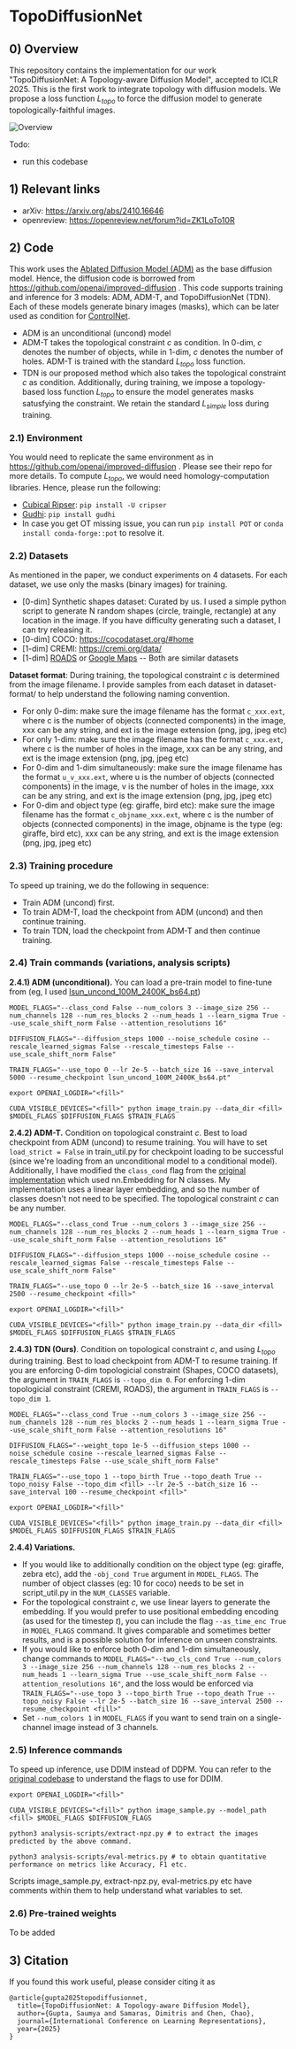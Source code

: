 # TopoDiffusionNet

## 0) Overview 

This repository contains the implementation for our work "TopoDiffusionNet: A Topology-aware Diffusion Model", accepted to ICLR 2025. This is the first work to integrate topology with diffusion models. We propose a loss function $L_{topo}$ to force the diffusion model to generate topologically-faithful images.

![Overview](teaser.png?raw=true)

Todo:
- run this codebase

## 1) Relevant links
- arXiv: https://arxiv.org/abs/2410.16646
- openreview: https://openreview.net/forum?id=ZK1LoTo10R

## 2) Code
This work uses the [Ablated Diffusion Model (ADM)](https://proceedings.neurips.cc/paper_files/paper/2021/file/49ad23d1ec9fa4bd8d77d02681df5cfa-Paper.pdf) as the base diffusion model. Hence, the diffusion code is borrowed from https://github.com/openai/improved-diffusion . This code supports training and inference for 3 models: ADM, ADM-T, and TopoDiffusionNet (TDN). Each of these models generate binary images (masks), which can be later used as condition for [ControlNet](https://openaccess.thecvf.com/content/ICCV2023/papers/Zhang_Adding_Conditional_Control_to_Text-to-Image_Diffusion_Models_ICCV_2023_paper.pdf).
- ADM is an unconditional (uncond) model
- ADM-T takes the topological constraint *c* as condition. In 0-dim, *c* denotes the number of objects, while in 1-dim, *c* denotes the number of holes. ADM-T is trained with the standard $L_{topo}$ loss function.
- TDN is our proposed method which also takes the topological constraint *c* as condition. Additionally, during training, we impose a topology-based loss function $L_{topo}$ to ensure the model generates masks satusfying the constraint. We retain the standard $L_{simple}$ loss during training.

### 2.1) Environment
You would need to replicate the same environment as in https://github.com/openai/improved-diffusion . Please see their repo for more details. To compute $L_{topo}$, we would need homology-computation libraries. Hence, please run the following:
- [Cubical Ripser](https://github.com/shizuo-kaji/CubicalRipser_3dim): `pip install -U cripser`
- [Gudhi](https://gudhi.inria.fr/): `pip install gudhi` 
- In case you get OT missing issue, you can run `pip install POT` or `conda install conda-forge::pot` to resolve it.

### 2.2) Datasets
As mentioned in the paper, we conduct experiments on 4 datasets. For each dataset, we use only the masks (binary images) for training.
- [0-dim] Synthetic shapes dataset: Curated by us. I used a simple python script to generate N random shapes (circle, traingle, rectangle) at any location in the image. If you have difficulty generating such a dataset, I can try releasing it.
- [0-dim] COCO: https://cocodataset.org/#home 
- [1-dim] CREMI: https://cremi.org/data/
- [1-dim] [ROADS](https://www.cs.toronto.edu/~vmnih/data/) or [Google Maps](https://openaccess.thecvf.com/content_cvpr_2017/papers/Isola_Image-To-Image_Translation_With_CVPR_2017_paper.pdf) -- Both are similar datasets

**Dataset format**: During training, the topological constraint *c* is determined from the image filename. I provide samples from each dataset in dataset-format/ to help understand the following naming convention. 
- For only 0-dim: make sure the image filename has the format `c_xxx.ext`, where c is the number of objects (connected components) in the image, xxx can be any string, and ext is the image extension (png, jpg, jpeg etc)
- For only 1-dim: make sure the image filename has the format `c_xxx.ext`, where c is the number of holes in the image, xxx can be any string, and ext is the image extension (png, jpg, jpeg etc)
- For 0-dim and 1-dim simultaneously: make sure the image filename has the format `u_v_xxx.ext`, where u is the number of objects (connected components) in the image, v is the number of holes in the image, xxx can be any string, and ext is the image extension (png, jpg, jpeg etc) 
- For 0-dim and object type (eg: giraffe, bird etc): make sure the image filename has the format `c_objname_xxx.ext`, where c is the number of objects (connected components) in the image, objname is the type (eg: giraffe, bird etc), xxx can be any string, and ext is the image extension (png, jpg, jpeg etc)

### 2.3) Training procedure
To speed up training, we do the following in sequence:
- Train ADM (uncond) first.
- To train ADM-T, load the checkpoint from ADM (uncond) and then continue training.
- To train TDN, load the checkpoint from ADM-T and then continue training.

### 2.4) Train commands (variations, analysis scripts)

**2.4.1) ADM (unconditional).** You can load a pre-train model to fine-tune from (eg, I used [lsun_uncond_100M_2400K_bs64.pt](https://openaipublic.blob.core.windows.net/diffusion/march-2021/lsun_uncond_100M_2400K_bs64.pt))
```
MODEL_FLAGS="--class_cond False --num_colors 3 --image_size 256 --num_channels 128 --num_res_blocks 2 --num_heads 1 --learn_sigma True --use_scale_shift_norm False --attention_resolutions 16"

DIFFUSION_FLAGS="--diffusion_steps 1000 --noise_schedule cosine --rescale_learned_sigmas False --rescale_timesteps False --use_scale_shift_norm False"

TRAIN_FLAGS="--use_topo 0 --lr 2e-5 --batch_size 16 --save_interval 5000 --resume_checkpoint lsun_uncond_100M_2400K_bs64.pt"

export OPENAI_LOGDIR="<fill>"

CUDA_VISIBLE_DEVICES="<fill>" python image_train.py --data_dir <fill> $MODEL_FLAGS $DIFFUSION_FLAGS $TRAIN_FLAGS
```

**2.4.2) ADM-T.** Condition on topological constraint *c*. Best to load checkpoint from ADM (uncond) to resume training. You will have to set `load_strict = False` in train_util.py for checkpoint loading to be successful (since we're loading from an unconditional model to a conditional model). Additionally, I have modified the `class_cond` flag from the [original implementation](https://github.com/openai/improved-diffusion) which used nn.Embedding for N classes. My implementation uses a linear layer embedding, and so the number of classes doesn't not need to be specified. The topological constraint *c* can be any number.
```
MODEL_FLAGS="--class_cond True --num_colors 3 --image_size 256 --num_channels 128 --num_res_blocks 2 --num_heads 1 --learn_sigma True --use_scale_shift_norm False --attention_resolutions 16"

DIFFUSION_FLAGS="--diffusion_steps 1000 --noise_schedule cosine --rescale_learned_sigmas False --rescale_timesteps False --use_scale_shift_norm False"

TRAIN_FLAGS="--use_topo 0 --lr 2e-5 --batch_size 16 --save_interval 2500 --resume_checkpoint <fill>"

export OPENAI_LOGDIR="<fill>"

CUDA_VISIBLE_DEVICES="<fill>" python image_train.py --data_dir <fill> $MODEL_FLAGS $DIFFUSION_FLAGS $TRAIN_FLAGS
```

**2.4.3) TDN (Ours)**. Condition on topological constraint *c*, and using $L_{topo}$ during training. Best to load checkpoint from ADM-T to resume training. If you are enforcing 0-dim topologicial constraint (Shapes, COCO datasets), the argument in `TRAIN_FLAGS` is `--topo_dim 0`. For enforcing 1-dim topologicial constraint (CREMI, ROADS), the argument in `TRAIN_FLAGS` is `--topo_dim 1`.
```
MODEL_FLAGS="--class_cond True --num_colors 3 --image_size 256 --num_channels 128 --num_res_blocks 2 --num_heads 1 --learn_sigma True --use_scale_shift_norm False --attention_resolutions 16"

DIFFUSION_FLAGS="--weight_topo 1e-5 --diffusion_steps 1000 --noise_schedule cosine --rescale_learned_sigmas False --rescale_timesteps False --use_scale_shift_norm False"

TRAIN_FLAGS="--use_topo 1 --topo_birth True --topo_death True --topo_noisy False --topo_dim <fill> --lr 2e-5 --batch_size 16 --save_interval 100 --resume_checkpoint <fill>"

export OPENAI_LOGDIR="<fill>"

CUDA_VISIBLE_DEVICES="<fill>" python image_train.py --data_dir <fill> $MODEL_FLAGS $DIFFUSION_FLAGS $TRAIN_FLAGS
```

**2.4.4) Variations.** 
- If you would like to additionally condition on the object type (eg: giraffe, zebra etc), add the `-obj_cond True` argument in `MODEL_FLAGS`. The number of object classes (eg: 10 for coco) needs to be set in script_util.py in the `NUM_CLASSES` variable.
- For the topological constraint *c*, we use linear layers to generate the embedding. If you would prefer to use positional embedding encoding (as used for the timestep *t*), you can include the flag `--as_time_enc True` in `MODEL_FLAGS` command. It gives comparable and sometimes better results, and is a possible solution for inference on unseen constraints.
- If you would like to enforce both 0-dim and 1-dim simultaneously, change commands to `MODEL_FLAGS="--two_cls_cond True --num_colors 3 --image_size 256 --num_channels 128 --num_res_blocks 2 --num_heads 1 --learn_sigma True --use_scale_shift_norm False --attention_resolutions 16"`, and the loss would be enforced via `TRAIN_FLAGS="--use_topo 3 --topo_birth True --topo_death True --topo_noisy False --lr 2e-5 --batch_size 16 --save_interval 2500 --resume_checkpoint <fill>"`
- Set `--num_colors 1` in `MODEL_FLAGS` if you want to send train on a single-channel image instead of 3 channels.

### 2.5) Inference commands 
To speed up inference, use DDIM instead of DDPM. You can refer to the [original codebase](https://github.com/openai/improved-diffusion) to understand the flags to use for DDIM. 

```
export OPENAI_LOGDIR="<fill>"

CUDA_VISIBLE_DEVICES="<fill>" python image_sample.py --model_path <fill> $MODEL_FLAGS $DIFFUSION_FLAGS

python3 analysis-scripts/extract-npz.py # to extract the images predicted by the above command.

python3 analysis-scripts/eval-metrics.py # to obtain quantitative performance on metrics like Accuracy, F1 etc.
```

Scripts image_sample.py, extract-npz.py, eval-metrics.py etc have comments within them to help understand what variables to set.

### 2.6) Pre-trained weights
To be added

## 3) Citation
If you found this work useful, please consider citing it as
```
@article{gupta2025topodiffusionnet,
  title={TopoDiffusionNet: A Topology-aware Diffusion Model},
  author={Gupta, Saumya and Samaras, Dimitris and Chen, Chao},
  journal={International Conference on Learning Representations},
  year={2025}
}
```